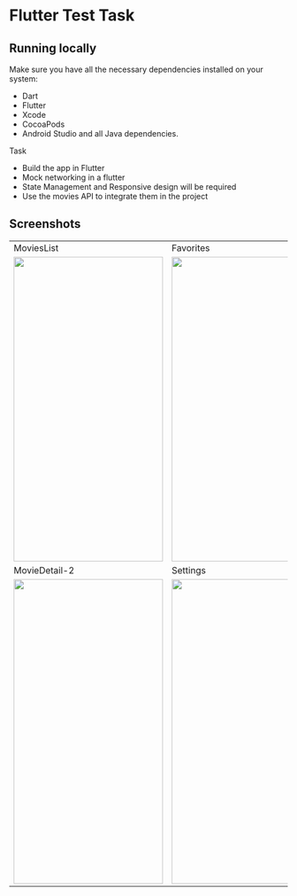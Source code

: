 # Flutter Test Task 

## Running locally

Make sure you have all the necessary dependencies installed on your system:

- Dart
- Flutter
- Xcode
- CocoaPods
- Android Studio and all Java dependencies.

Task
 - Build the app in Flutter
 - Mock networking in a flutter
 - State Management and Responsive design will be required
 - Use the movies API to integrate them in the project


## Screenshots

<table>
  <tr>
    <td>MoviesList</td>
     <td>Favorites</td>
     <td>MovieDetail-1</td>
  </tr>
  <tr>
        <td><img src="https://user-images.githubusercontent.com/48868012/225009396-10615429-8e88-491a-b98e-0e35947db821.png" width=270 height=550></td>
     <td><img src="https://user-images.githubusercontent.com/48868012/225009387-e4fc2699-cec2-47ce-b1bc-597cc50f8296.png" width=270 height=550></td>
        <td><img src="https://user-images.githubusercontent.com/48868012/225009332-2ad7aa75-6153-44f2-a034-0418b192636f.png" width=270 height=550></td>
  
  </tr>
   <tr>
    <td>MovieDetail-2</td>
     <td>Settings</td>
  </tr>
  <tr>
    <td><img src="https://user-images.githubusercontent.com/48868012/225009362-a4be52ce-4b81-4fec-8033-3f0a276e8e68.png" width=270 height=550></td>
    <td><img src="https://user-images.githubusercontent.com/48868012/225009376-dfb7a766-f8c2-4ec7-918b-b3b47bcb3a58.png" width=270 height=550></td>
  </tr>
 </table>

 
